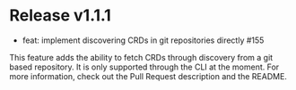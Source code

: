 # Release v1.1.1

- feat: implement discovering CRDs in git repositories directly #155

This feature adds the ability to fetch CRDs through discovery from a git based repository.
It is only supported through the CLI at the moment. For more information, check out the
Pull Request description and the README.
